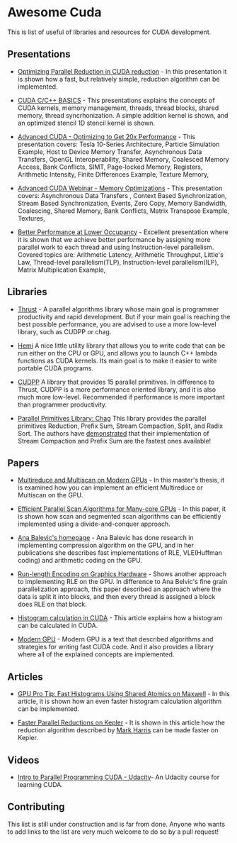 # Awesome Cuda

This is list of useful of libraries and resources for CUDA
development.

## Presentations

* [Optimizing Parallel Reduction in CUDA
reduction](https://docs.nvidia.com/cuda/samples/6_Advanced/reduction/doc/reduction.pdf) - In this presentation it is shown how a fast, but relatively simple, reduction
algorithm can be implemented.

* [CUDA C/C++ BASICS](https://www.olcf.ornl.gov/wp-content/uploads/2013/02/Intro_to_CUDA_C-TS.pdf) - This presentations explains the concepts of CUDA kernels,
memory management, threads, thread blocks, shared memory, thread
syncrhonization. A simple addition kernel is shown, and an optimized stencil
1D stencil kernel is shown.

* [Advanced CUDA - Optimizing to Get 20x
  Performance](https://www.nvidia.com/content/cudazone/download/Advanced_CUDA_Training_NVISION08.pdf) - This presentation covers: Tesla 10-Series Architecture, Particle
  Simulation Example, Host to Device Memory Transfer, Asynchronous
  Data Transfers, OpenGL Interoperability, Shared Memory, Coalesced
  Memory Access, Bank Conflicts, SIMT, Page-locked Memory, Registers,
  Arithmetic Intensity, Finite Differences Example, Texture Memory,

* [Advanced CUDA Webinar - Memory
  Optimizations](http://on-demand.gputechconf.com/gtc-express/2011/presentations/NVIDIA_GPU_Computing_Webinars_CUDA_Memory_Optimization.pdf) - This presentation covers: Asynchronous Data Transfers , Context
  Based Synchronization, Stream Based Synchronization, Events, Zero
  Copy, Memory Bandwidth, Coalescing, Shared Memory, Bank Conflicts,
  Matrix Transpose Example, Textures,

* [Better Performance at Lower
  Occupancy](http://www.nvidia.com/content/GTC-2010/pdfs/2238_GTC2010.pdf) - Excellent presentation where it is shown that we achieve better
  performance by assigning more parallel work to each thread and using
  Instruction-level parallelism. Covered topics are:
  Arithmetic Latency, Arithmetic Throughput, Little's Law,
  Thread-level parallelism(TLP), Instruction-level parallelism(ILP),
  Matrix Multiplication Example,

## Libraries

* [Thrust](https://github.com/thrust/thrust) - A parallel algorithms library whose main goal is programmer productivity and
  rapid development. But if your main goal is reaching the best
  possible performance, you are advised to use a more low-level
  library, such as CUDPP or chag.

* [Hemi](https://github.com/harrism/hemi) A nice little utility library that
 allows you to write code that can be run either on the CPU or GPU,
 and allows you to launch C++ lambda functions as CUDA kernels. Its
 main goal is to make it easier to write portable CUDA programs.

* [CUDPP](https://github.com/cudpp/cudpp) A library that provides 15
  parallel primitives. In difference to Thrust, CUDPP is a more
  performance oriented library, and it is also much more
  low-level. Recommended if performance is more important than
  programmer productivity.

* [Parallel Primitives Library: Chag](https://newq.net/archived/www.cse.chalmers.se/pub/pp/) This
  library provides the parallel primitives Reduction, Prefix Sum,
  Stream Compaction, Split, and Radix Sort. The authors have
  [demonstrated](https://newq.net/archived/www.cse.chalmers.se/pub/pp/stream_compaction_pres.pdf)
  that their implementation of Stream Compaction and Prefix Sum are
  the fastest ones available!

## Papers

* [Multireduce and Multiscan on Modern GPUs](http://hiperfit.dk/pdf/marco-eilers-thesis.pdf) - In this
  master's thesis, it is examined how you can implement an efficient
  Multireduce or Multiscan on the GPU.

* [Efficient Parallel Scan Algorithms for Many-core GPUs](http://www.idav.ucdavis.edu/publications/print_pub?pub_id=1041) - In this paper, it is shown how scan and segmented scan algorithms
  can be efficiently implemented using a divide-and-conquer approach.

* [Ana Balevic's homepage](http://tesla.rcub.bg.ac.rs/~taucet/coding.html) - Ana Balevic has done research in implementing compression
  algorithm on the GPU, and in her publications she describes fast
  implementations of RLE, VLE(Huffman coding) and arithmetic coding on
  the GPU.

* [Run-length Encoding on Graphics
  Hardware](https://www.cs.uaf.edu/media/filer_public/2013/08/27/ms_cs_ruth_rutter.pdf) - Shows another approach to implementing RLE on the GPU. In
  difference to Ana Belvic's fine grain parallelization approach, this
  paper described an approach where the data is split it into blocks,
  and then every thread is assigned a block does RLE on that block.


* [Histogram calculation in CUDA](http://developer.download.nvidia.com/compute/cuda/1.1-Beta/x86_website/projects/histogram64/doc/histogram.pdf) - This article explains how a histogram can be calculated in CUDA.

* [Modern GPU](https://nvlabs.github.io/moderngpu/index.html) - Modern GPU
is a text that described algorithms and strategies for writing fast
CUDA code. And it also provides a library where all of the explained
concepts are implemented.

## Articles

* [GPU Pro Tip: Fast Histograms Using Shared Atomics on
Maxwell](https://devblogs.nvidia.com/parallelforall/gpu-pro-tip-fast-histograms-using-shared-atomics-maxwell/) - In this article, it is shown how an even faster histogram
calculation algorithm can be implemented.

* [Faster Parallel Reductions on
Kepler](https://devblogs.nvidia.com/parallelforall/faster-parallel-reductions-kepler/) - It is shown in this article how the reduction algorithm described by [Mark
Harris](https://docs.nvidia.com/cuda/samples/6_Advanced/reduction/doc/reduction.pdf)
can be made faster on Kepler.

## Videos

* [Intro to Parallel Programming CUDA -
  Udacity](https://www.youtube.com/playlist?list=PLGvfHSgImk4aweyWlhBXNF6XISY3um82_)- An Udacity course for learning CUDA.

## Contributing

This list is still under construction and is far from done. Anyone who
wants to add links to the list are very much welcome to do so by a
pull request!


